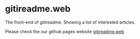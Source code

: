 # gitireadme.web
The front-end of gitireadme. Showing a list of interested articles.

Please check the our github pages website [gitireadme.web](http://gitireadme.github.io/gitireadme.web)